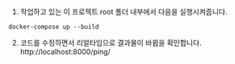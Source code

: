 1. 작업하고 있는 이 프로젝트 root 폴더 내부에서 다음을 실행시켜줍니다.

```
docker-compose up --build
```

2. 코드를 수정하면서 리얼타임으로 결과물이 바뀜을 확인합니다.
   http://localhost:8000/ping/
